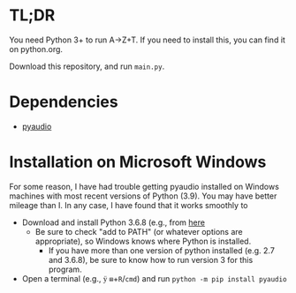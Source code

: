 # TL;DR
You need Python 3+ to run A→Z+T. If you need to install this, you can find it on python.org.

Download this repository, and run `main.py`.
# Dependencies
* [pyaudio](https://pypi.org/project/PyAudio/)
# Installation on Microsoft Windows
For some reason, I have had trouble getting pyaudio installed on Windows machines with most recent versions of Python (3.9). You may have better mileage than I. In any case, I have found that it works smoothly to
- Download and install Python 3.6.8 (e.g., from [here](https://www.python.org/ftp/python/3.6.8/python-3.6.8-amd64.exe)
  - Be sure to check "add to PATH" (or whatever options are appropriate), so Windows knows where Python is installed.
    - If you have more than one version of python installed (e.g. 2.7 and 3.6.8), be sure to know how to run version 3 for this program.
- Open a terminal (e.g., <font face=Wingdings>&#xff;</font> `⊞`+`R`/`cmd`) and run `python -m pip install pyaudio`
